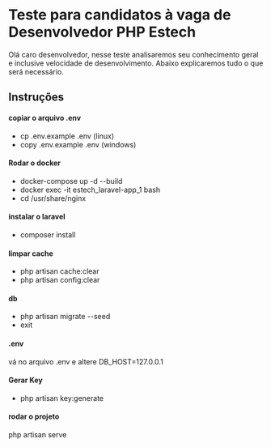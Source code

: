 #  Teste para candidatos à vaga de Desenvolvedor PHP Estech

Olá caro desenvolvedor, nesse teste analisaremos seu conhecimento geral e inclusive velocidade de desenvolvimento. Abaixo explicaremos tudo o que será necessário.

##  Instruções

#### copiar o arquivo .env
- cp .env.example .env (linux)
- copy .env.example .env (windows)
#### Rodar o docker
- docker-compose up -d --build
- docker exec -it estech_laravel-app_1 bash
- cd /usr/share/nginx
#### instalar o laravel
- composer install
#### limpar cache
- php artisan cache:clear
- php artisan config:clear
#### db
- php artisan migrate --seed
- exit
#### .env
vá no arquivo .env e altere DB_HOST=127.0.0.1  
#### Gerar Key
- php artisan key:generate
#### rodar o projeto
php artisan serve

